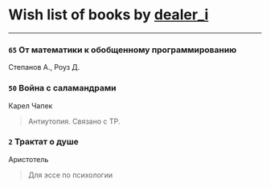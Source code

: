 # Wish list of books by [dealer_i](http://vk.com/id357634987)
---

### `65` От математики к обобщенному программированию
Степанов А., Роуз Д.

### `50` Война с саламандрами
Карел Чапек
> Антиутопия. Связано с ТР.

### `2` Трактат о душе
Аристотель
> Для эссе по психологии

